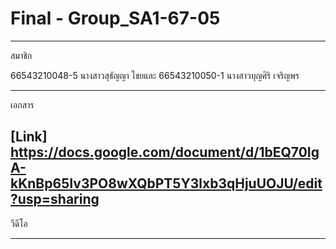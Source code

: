 # Final - Group_SA1-67-05
------------------------------------
สมาชิก

66543210048-5 นางสาวสุธัญญา ไชยและ
66543210050-1 นางสาวบุญศิริ  เจริญพร


------------------------------------
เอกสาร

[Link] https://docs.google.com/document/d/1bEQ70IgA-kKnBp65Iv3PO8wXQbPT5Y3lxb3qHjuUOJU/edit?usp=sharing
-------------------------------------
วีดีโอ

-------------------------------------
